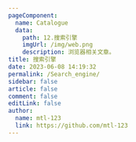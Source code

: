 ```yaml
---
pageComponent:
  name: Catalogue
  data:
    path: 12.搜索引擎
    imgUrl: /img/web.png
    description: 浏览器相关文章。
title: 搜索引擎
date: 2023-06-08 14:19:32
permalink: /Search_engine/
sidebar: false
article: false
comment: false
editLink: false
author:
  name: mtl-123
  link: https://github.com/mtl-123
---
```

